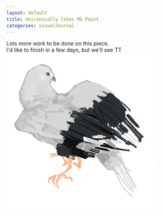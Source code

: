 ```yaml
---
layout: default
title: Unironically likes MS Paint
categories: visualJournal
---
```

Lots more work to be done on this piece.
<br>I'd like to finish in a few days, but we'll see TT<br>
<img src="/images/for-posts/bird_test_mspaint_save.png" width="400px">